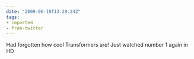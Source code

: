 ```yaml
---
date: "2009-06-19T13:29:24Z"
tags:
- imported
- from-twitter
---
```

Had forgotten how cool Transformers are\! Just watched number 1 again in HD

